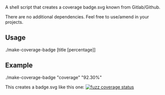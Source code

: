 A shell script that creates a coverage badge.svg known from Gitlab/Github.

There are no additional dependencies. Feel free to use/amend in your projects.

Usage
-----

  ./make-coverage-badge [title [percentage]]

Example
-------

  ./make-coverage-badge "coverage" "92.30%"

This creates a badge.svg like this one:
[![fuzz coverage status](https://libidn.gitlab.io/libidn2/fuzz-coverage/badge.svg)](https://libidn.gitlab.io/libidn2/fuzz-coverage)
